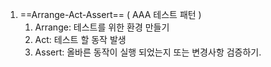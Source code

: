 
1. ==Arrange-Act-Assert== ( AAA 테스트 패턴 )
	1. Arrange: 테스트를 위한 환경 만들기
	2. Act: 테스트 할 동작 발생
	3. Assert: 올바른 동작이 실행 되었는지 또는 변경사항 검증하기.
	
